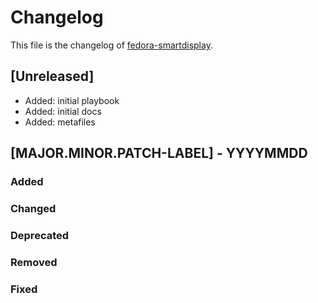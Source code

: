 <!--
reference: https://keepachangelog.com
-->

# Changelog

This file is the changelog of [fedora-smartdisplay](https://github.com/dschier-wtd/fedora-smartdisplay).

## [Unreleased]

- Added: initial playbook
- Added: initial docs
- Added: metafiles

## [MAJOR.MINOR.PATCH-LABEL] - YYYYMMDD

<!--
Describe the purpose of this release.
Each of the below sections should contain the links to the fixed issues.
-->

### Added

<!--
Section for new Features and Additions.
Most likely a MINOR or MAJOR update.
-->

### Changed

<!--
Changed Behavior in API or Application.
Most likely a MAJOR update.
-->

### Deprecated

<!--
Deprecation, which will be removed in a future release.
The future release must be mentioned.
-->

### Removed

<!--
Removals or Deletions, which were deprecated beforehand.
Most likely a Minor or Major update.
-->

### Fixed

<!--
Bugfixes or other minor fixes.
Most likely a patch.
-->
